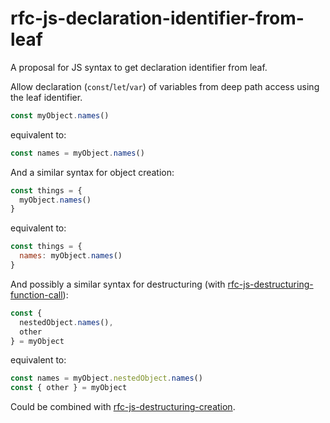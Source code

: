 # rfc-js-declaration-identifier-from-leaf
A proposal for JS syntax to get declaration identifier from leaf.

Allow declaration (`const`/`let`/`var`) of variables from deep path access using the leaf identifier.

```js
const myObject.names()
```

equivalent to:

```js
const names = myObject.names()
```

And a similar syntax for object creation:

```js
const things = {
  myObject.names()
}
```

equivalent to:

```js
const things = {
  names: myObject.names()
}
```

And possibly a similar syntax for destructuring (with [rfc-js-destructuring-function-call](https://github.com/AndersDJohnson/rfc-js-destructuring-function-call)):

```js
const {
  nestedObject.names(),
  other
} = myObject
```

equivalent to:

```js
const names = myObject.nestedObject.names()
const { other } = myObject
```


Could be combined with [rfc-js-destructuring-creation](https://github.com/AndersDJohnson/rfc-js-destructuring-creation).
